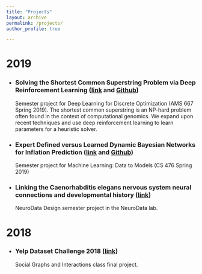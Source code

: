 ```yaml
---
title: "Projects"
layout: archive
permalink: /projects/
author_profile: true

---
```


2019
======
* ### Solving the Shortest Common Superstring Problem via Deep Reinforcement Learning ([link](/files/dldo_scsp_6-18.pdf) and [Github](https://github.com/rflperry/dl-scsp))

  Semester project for Deep Learning for Discrete Optimization (AMS 667 Spring 2019). The shortest common superstring is an NP-hard problem often found in the context of computational genomics. We expand upon recent techniques and use deep reinforcement learning to learn parameters for a heuristic solver.
  
* ### Expert Defined versus Learned Dynamic Bayesian Networks for Inflation Prediction ([link](/files/rperry27_PGM_Final_Project.pdf) and [Github](https://github.com/rflperry/pgm_final))

  Semester project for Machine Learning: Data to Models (CS 476 Spring 2019)

* ### Linking the Caenorhabditis elegans nervous system neural connections and developmental history ([link](/files/C__elegans_lineages.pdf))
   
   NeuroData Design semester project in the NeuroData lab.

2018
======
* ### Yelp Dataset Challenge 2018 ([link](https://rflperry.github.io/yelp_challenge2018/))

    Social Graphs and Interactions class final project.

